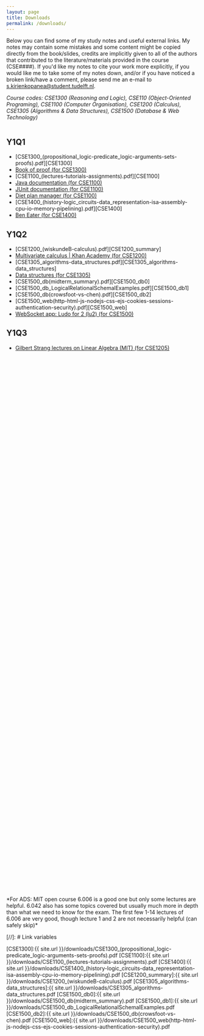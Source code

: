 ```yaml
---
layout: page
title: Downloads
permalink: /downloads/
---
```

Below you can find some of my study notes and useful external links. My notes may contain some mistakes and some content might be copied directly from the book/slides, credits are implicitly given to all of the authors that contributed to the literature/materials provided in the course (CSE####). If you'd like my notes to cite your work more explicitly, if you would like me to take some of my notes down, and/or if you have noticed a broken link/have a comment, please send me an e-mail to [s.kirienkopanea@student.tudelft.nl](mailto:s.kirienkopanea@student.tudelft.nl).

*Course codes: CSE1300 (Reasoning and Logic), CSE110 (Object-Oriented Programing), CSE1100 (Computer Organisation), CSE1200 (Calculus), CSE1305 (Algorithms & Data Structures), CSE1500 (Database & Web Technology)*

<div id ="container"  markdown="1"  style="height:50vh;overflow-y:auto;">

## Y1Q1

* [CSE1300_(propositional_logic-predicate_logic-arguments-sets-proofs).pdf][CSE1300]
* [Book of proof (for CSE1300)](https://www.people.vcu.edu/~rhammack/BookOfProof/)
* [CSE1100_(lectures-tutorials-assignments).pdf][CSE1100]
* [Java documentation (for CSE1100)](https://docs.oracle.com/en/java/javase/11/docs/api/index.html)
* [JUnit documentation (for CSE1100)](https://junit.org/junit5/docs/current/api/org.junit.jupiter.api/org/junit/jupiter/api/Assertions.html)
* [Diet plan manager (for CSE1100)](https://github.com/skirienkopanea/diet)
* [CSE1400_(history-logic_circuits-data_representation-isa-assembly-cpu-io-memory-pipelining).pdf][CSE1400]
* [Ben Eater (for CSE1400)](https://eater.net/)

## Y1Q2

* [CSE1200_(wiskundeB-calculus).pdf][CSE1200_summary]
* [Multivariate calculus \| Khan Academy (for CSE1200)](https://www.khanacademy.org/math/multivariable-calculus)
* [CSE1305_algorithms-data_structures.pdf][CSE1305_algorithms-data_structures]
* [Data structures (for CSE1305)](https://fa20.datastructur.es/)
* [CSE1500_db(midterm_summary).pdf][CSE1500_db0]
* [CSE1500_db_LogicalRelationalSchemalExamples.pdf][CSE1500_db1]
* [CSE1500_db(crowsfoot-vs-chen).pdf][CSE1500_db2] 
* [CSE1500_web(http-html-js-nodejs-css-ejs-cookies-sessions-authentication-security).pdf][CSE1500_web]
* [WebSocket app: Ludo for 2 (lu2) (for CSE1500)](https://github.com/skirienkopanea/lu2)

## Y1Q3


* [Gilbert Strang lectures on Linear Algebra (MIT) (for CSE1205)](https://www.youtube.com/playlist?list=PL49CF3715CB9EF31D)

</div>

<br>
*For ADS: MIT open course 6.006 is a good one but only some lectures are helpful. 6.042 also has some topics covered but usually much more in depth than what we need to know for the exam. The first few 1-14 lectures of 6.006 are very good, though lecture 1 and 2 are not necessarily helpful (can safely skip)*

[//]: # Link variables

[CSE1300]:{{ site.url }}/downloads/CSE1300_(propositional_logic-predicate_logic-arguments-sets-proofs).pdf
[CSE1100]:{{ site.url }}/downloads/CSE1100_(lectures-tutorials-assignments).pdf
[CSE1400]:{{ site.url }}/downloads/CSE1400_(history-logic_circuits-data_representation-isa-assembly-cpu-io-memory-pipelining).pdf
[CSE1200_summary]:{{ site.url }}/downloads/CSE1200_(wiskundeB-calculus).pdf
[CSE1305_algorithms-data_structures]:{{ site.url }}/downloads/CSE1305_algorithms-data_structures.pdf
[CSE1500_db0]:{{ site.url }}/downloads/CSE1500_db(midterm_summary).pdf
[CSE1500_db1]:{{ site.url }}/downloads/CSE1500_db_LogicalRelationalSchemalExamples.pdf
[CSE1500_db2]:{{ site.url }}/downloads/CSE1500_db(crowsfoot-vs-chen).pdf
[CSE1500_web]:{{ site.url }}/downloads/CSE1500_web(http-html-js-nodejs-css-ejs-cookies-sessions-authentication-security).pdf